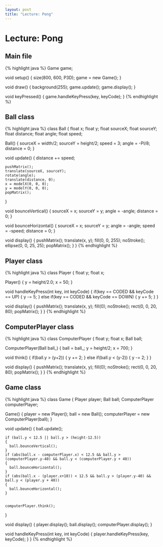 ```yaml
---
layout: post
title: "Lecture: Pong"
---
```


# Lecture: Pong

## Main file
{% highlight java %}
Game game;

void setup()
{
  size(800, 600, P3D);
  game = new Game();
}

void draw()
{
  background(255);
  game.update();
  game.display();
}

void keyPressed()
{
  game.handleKeyPress(key, keyCode);
}
{% endhighlight %}

## Ball class

{% highlight java %}
class Ball
{
  float x;
  float y;
  float sourceX;
  float sourceY;
  float distance;
  float angle;
  float speed;

  Ball()
  {
    sourceX = width/2;
    sourceY = height/2;
    speed = 3;
    angle = -PI/8;
    distance = 0;
  }

  void update()
  {
    distance += speed;

    pushMatrix();
    translate(sourceX, sourceY);
    rotate(angle);
    translate(distance, 0);
    x = modelX(0, 0, 0);
    y = modelY(0, 0, 0);
    popMatrix();
  }

  void bounceVertical()
  {
    sourceX = x;
    sourceY = y;
    angle = -angle;
    distance = 0;
  }
  
  void bounceHorizontal()
  {
    sourceX = x;
    sourceY = y;
    angle = -angle;
    speed = -speed;
    distance = 0;
  }

  void display()
  {
    pushMatrix();
    translate(x, y);
    fill(0, 0, 255);
    noStroke();
    ellipse(0, 0, 25, 25);
    popMatrix();
  }
}
{% endhighlight %}

## Player class

{% highlight java %}
class Player
{
  float y;
  float x;
  
  Player()
  {
    y = height/2.0;
    x = 50;
  }
  
  void handleKeyPress(int key, int keyCode)
  {
    if(key == CODED && keyCode == UP)
    {
      y -= 5;
    }
    else if(key == CODED && keyCode == DOWN)
    {
      y += 5;
    }
  }
  
  void display()
  {
    pushMatrix();
    translate(x, y);
    fill(0);
    noStroke();
    rect(0, 0, 20, 80);
    popMatrix();
  }
}
{% endhighlight %}

## ComputerPlayer class

{% highlight java %}
class ComputerPlayer
{
  float y;
  float x;
  Ball ball;
  
  ComputerPlayer(Ball ball_)
  {
    ball = ball_;
    y = height/2;
    x = 700;
  }
  
  void think()
  {
    if(ball.y > (y+2))
    {
      y += 2;
    }
    else if(ball.y < (y-2))
    {
      y -= 2;
    }
  }
  
  void display()
  {
    pushMatrix();
    translate(x, y);
    fill(0);
    noStroke();
    rect(0, 0, 20, 80);
    popMatrix();
  }
}
{% endhighlight %}

## Game class

{% highlight java %}
class Game
{
  Player player;
  Ball ball;
  ComputerPlayer computerPlayer;

  Game()
  {
    player = new Player();
    ball = new Ball();
    computerPlayer = new ComputerPlayer(ball);
  }

  void update()
  {
    ball.update();

    if (ball.y < 12.5 || ball.y > (height-12.5))
    {
      ball.bounceVertical();
    }
    if (abs(ball.x - computerPlayer.x) < 12.5 && ball.y > (computerPlayer.y-40) && ball.y < (computerPlayer.y + 40))
    {
      ball.bounceHorizontal();
    }
    if (abs(ball.x - (player.x+10)) < 12.5 && ball.y > (player.y-40) && ball.y < (player.y + 40))
    {
      ball.bounceHorizontal();
    }


    computerPlayer.think();
  }

  void display()
  {
    player.display();
    ball.display();
    computerPlayer.display();
  }

  void handleKeyPress(int key, int keyCode)
  {
    player.handleKeyPress(key, keyCode);
  }
}
{% endhighlight %}

